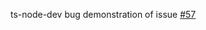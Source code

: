 
ts-node-dev bug demonstration of issue [#57](https://github.com/whitecolor/ts-node-dev/issues/57)

